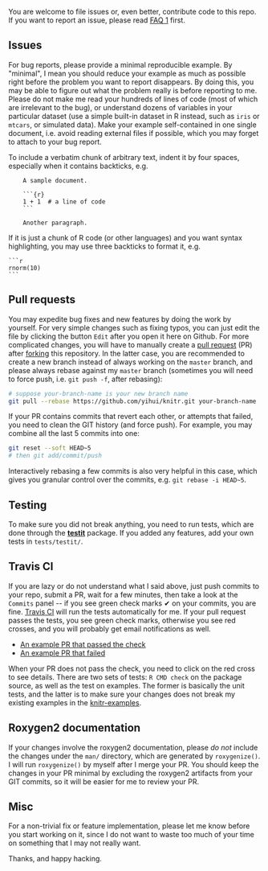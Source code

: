 You are welcome to file issues or, even better, contribute code to this repo. If
you want to report an issue, please read [FAQ 1](https://bit.ly/knitr-faq) first.

## Issues

For bug reports, please provide a minimal reproducible example. By "minimal", I
mean you should reduce your example as much as possible right before the problem
you want to report disappears. By doing this, you may be able to figure out what
the problem really is before reporting to me. Please do not make me read your
hundreds of lines of code (most of which are irrelevant to the bug), or
understand dozens of variables in your particular dataset (use a simple built-in
dataset in R instead, such as `iris` or `mtcars`, or simulated data). Make your
example self-contained in one single document, i.e. avoid reading external files
if possible, which you may forget to attach to your bug report.

To include a verbatim chunk of arbitrary text, indent it by four spaces,
especially when it contains backticks, e.g.

        A sample document.

        ```{r}
        1 + 1  # a line of code
        ```

        Another paragraph.

If it is just a chunk of R code (or other languages) and you want syntax
highlighting, you may use three backticks to format it, e.g.

    ```r
    rnorm(10)
    ```

## Pull requests

You may expedite bug fixes and new features by doing the work by yourself.
For very simple changes such as fixing typos, you can just edit the file by
clicking the button `Edit` after you open it here on Github. For more
complicated changes, you will have to manually create a [pull
request](https://help.github.com/articles/using-pull-requests) (PR) after
[forking](https://help.github.com/articles/fork-a-repo) this repository. In the
latter case, you are recommended to create a new branch instead of always
working on the `master` branch, and please always rebase against my `master`
branch (sometimes you will need to force push, i.e. `git push -f`, after
rebasing):

```bash
# suppose your-branch-name is your new branch name
git pull --rebase https://github.com/yihui/knitr.git your-branch-name
```

If your PR contains commits that revert each other, or attempts that failed, you
need to clean the GIT history (and force push). For example, you may combine all
the last 5 commits into one:

```bash
git reset --soft HEAD~5
# then git add/commit/push
```

Interactively rebasing a few commits is also very helpful in this case, which
gives you granular control over the commits, e.g. `git rebase -i HEAD~5`.

## Testing

To make sure you did not break anything, you need to run tests, which are
done through the [**testit**](http://cran.rstudio.com/package=testit)
package. If you added any features, add your own tests in `tests/testit/`.

## Travis CI

If you are lazy or do not understand what I said above, just push commits to
your repo, submit a PR, wait for a few minutes, then take a look at the
`Commits` panel -- if you see green check marks ✔ on your commits, you are fine.
[Travis CI](http://yihui.name/en/2013/04/travis-ci-general-purpose/) will run
the tests automatically for me. If your pull request passes the tests, you see
green check marks, otherwise you see red crosses, and you will probably get
email notifications as well.

- [An example PR that passed the
  check](https://github.com/yihui/knitr/pull/852/commits)
- [An example PR that failed](https://github.com/yihui/knitr/pull/832/commits)

When your PR does not pass the check, you need to click on the red cross to see
details. There are two sets of tests: `R CMD check` on the package source, as
well as the test on examples. The former is basically the unit tests, and the
latter is to make sure your changes does not break my existing examples in the
[knitr-examples](https://github.com/yihui/knitr-examples).

## Roxygen2 documentation

If your changes involve the roxygen2 documentation, please _do not_ include the
changes under the `man/` directory, which are generated by `roxygenize()`. I
will run `roxygenize()` by myself after I merge your PR. You should keep the
changes in your PR minimal by excluding the roxygen2 artifacts from your GIT
commits, so it will be easier for me to review your PR.

## Misc

For a non-trivial fix or feature implementation, please let me know before you
start working on it, since I do not want to waste too much of your time on
something that I may not really want.

Thanks, and happy hacking.
